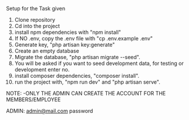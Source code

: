 Setup for the Task given

1. Clone repository
2. Cd into the project
3. install npm dependencies with "npm install"
4. If NO .env, copy the .env file with "cp .env.example .env"
5. Generate key, "php artisan key:generate"
6. Create an empty database
7. Migrate the database, "php artisan migrate --seed".
8. You will be asked if you want to seed development data, for testing or development enter no.
9. install composer dependencies, "composer install".
10. run the project with, "npm run dev" and "php artisan serve".

NOTE: 
    -ONLY THE ADMIN CAN CREATE THE ACCOUNT FOR THE MEMBERS/EMPLOYEE

ADMIN:
admin@mail.com
password
